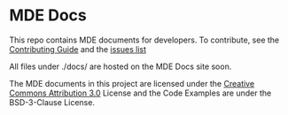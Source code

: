 # MDE Docs

This repo contains MDE documents for developers. To contribute, see the [Contributing Guide](CONTRIBUTING.md) and the [issues list](https://github.sec.samsung.net/RS8-mde-enabler/mde-docs/issues)

All files under ./docs/ are hosted on the MDE Docs site soon.

The MDE documents in this project are licensed under the [Creative Commons Attribution 3.0](http://creativecommons.org/licenses/by/3.0/) License and the Code Examples are under the BSD-3-Clause License.

